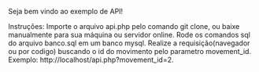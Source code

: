 Seja bem vindo ao exemplo de API!

Instruções:
Importe o arquivo api.php pelo comando git clone, ou baixe manualmente para sua máquina ou servidor online.
Rode os comandos sql do arquivo banco.sql em um banco mysql.
Realize a requisição(navegador ou por codigo) buscando o id do movimento pelo parametro movement_id. Exemplo: http://localhost/api.php?movement_id=2.
